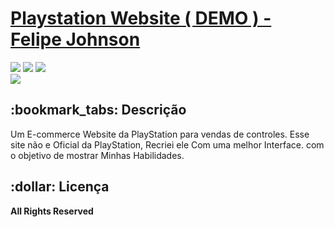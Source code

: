 <h1> <a href="https://playstation-website.vercel.app/">Playstation Website ( DEMO ) - Felipe Johnson</a></h1>

<div style="display: inline_block">
  <img src="https://img.shields.io/badge/HTML-brightred"/>
  <img src="https://img.shields.io/badge/CSS-brightgreen"/>
  <img src="https://img.shields.io/badge/JAVASCRIPT-brightgreen"/>
</div>

<img src ="https://media.discordapp.net/attachments/1088112544905969736/1097700814585352243/ps1.png?width=1280&height=656" />

<h2>:bookmark_tabs: Descrição</h2>
<p>Um E-commerce Website da PlayStation para vendas de controles. Esse site não e Oficial da PlayStation, Recriei ele Com uma melhor Interface.
com o objetivo de mostrar Minhas Habilidades.

</p>


<h2>:dollar: Licença</h2>
<b>All Rights Reserved</b>
